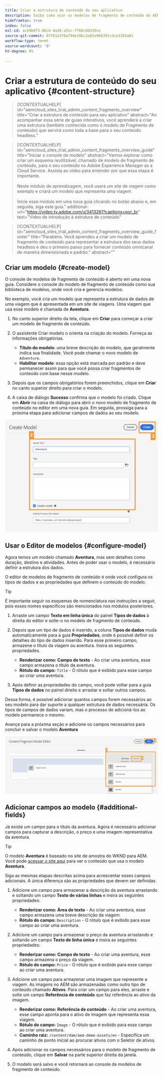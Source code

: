 ```yaml
---
title: Criar a estrutura de conteúdo do seu aplicativo
description: Saiba como usar os modelos de fragmento de conteúdo do AEM para criar sua estrutura de conteúdo, que serve como base para seu conteúdo headless.
hidefromtoc: true
index: false
exl-id: ace9b9f3-8bc6-4a36-a51c-ff60cdd339ce
source-git-commit: 07f61a3f6a794e18bc2e02e966392cdce3103a81
workflow-type: tm+mt
source-wordcount: '0'
ht-degree: 0%

---
```



# Criar a estrutura de conteúdo do seu aplicativo {#content-structure}

>[!CONTEXTUALHELP]
>id="aemcloud_sites_trial_admin_content_fragments_overview"
>title="Criar a estrutura de conteúdo para seu aplicativo"
>abstract="Ao acompanhar essa série de guias interativos, você aprenderá a criar uma estrutura (também conhecida como o modelo de Fragmento de conteúdo) que servirá como toda a base para o seu conteúdo headless."

>[!CONTEXTUALHELP]
>id="aemcloud_sites_trial_admin_content_fragments_overview_guide"
>title="Iniciar o console de modelo"
>abstract="Vamos explorar como criar um esquema reutilizável, chamado de modelo de fragmento de conteúdo, para o seu conteúdo no Adobe Experience Manager as a Cloud Service. Assista ao vídeo para entender por que essa etapa é importante. <br><br>Neste módulo de aprendizagem, você usará um site de viagem como exemplo e criará um modelo que representa uma viagem.<br><br>Inicie esse módulo em uma nova guia clicando no botão abaixo e, em seguida, siga este guia."
>additional-url="https://video.tv.adobe.com/v/3413261?captions=por_br" text="Vídeo de introdução à estrutura de conteúdo"

>[!CONTEXTUALHELP]
>id="aemcloud_sites_trial_admin_content_fragments_overview_guide_footer"
>title="Parabéns. Você aprendeu a criar um modelo de fragmento de conteúdo para representar a estrutura dos seus dados headless e deu o primeiro passo para fornecer conteúdo omnicanal de maneira dimensionada e padrão."
>abstract=""

## Criar um modelo {#create-model}

O console de modelos de fragmento de conteúdo é aberto em uma nova guia. Considere o console do modelo de fragmento de conteúdo como sua biblioteca de modelos, onde você cria e gerencia modelos.

No exemplo, você cria um modelo que representa a estrutura de dados de uma viagem que é apresentada em um site de viagens. Uma viagem que usa esse modelo é chamada de **Aventura**.

1. No canto superior direito da tela, clique em **Criar** para começar a criar um modelo de fragmento de conteúdo.

1. O assistente Criar modelo o orienta na criação do modelo. Forneça as informações obrigatórias.

   * **Título do modelo**: uma breve descrição do modelo, que geralmente indica sua finalidade. Você pode chamar o novo modelo de `Adventure`.
   * **Habilitar modelo**: essa opção está marcada por padrão e deve permanecer assim para que você possa criar fragmentos de conteúdo com base nesse modelo.

1. Depois que os campos obrigatórios forem preenchidos, clique em **Criar** no canto superior direito para criar o modelo.

1. A caixa de diálogo **Sucesso** confirma que o modelo foi criado. Clique em **Abrir** na caixa de diálogo para abrir o novo modelo de fragmento de conteúdo no editor em uma nova guia. Em seguida, prossiga para a próxima etapa para adicionar campos de dados ao seu modelo.

![Etapas dois e três da criação de um modelo de fragmento de conteúdo](assets/do-not-localize/create-model.png)

## Usar o Editor de modelos {#configure-model}

Agora temos um modelo chamado **Aventura**, mas sem detalhes como duração, destino e atividades. Antes de poder usar o modelo, é necessário definir a estrutura dos dados.

O editor de modelos de fragmento de conteúdo é onde você configura os tipos de dados e as propriedades que definem o conteúdo do modelo.

>[!TIP]
>
>É importante seguir os esquemas de nomenclatura nas instruções a seguir, pois esses nomes específicos são mencionados nos módulos posteriores.

1. Arraste um campo **Texto em linha única** do painel **Tipos de dados** à direita do editor e solte-o no modelo de fragmento de conteúdo.

1. Depois que um tipo de dados é inserido, a coluna **Tipos de dados** muda automaticamente para a guia **Propriedades**, onde é possível definir os detalhes do tipo de dados inserido. Para esse primeiro campo, armazene o título da viagem ou aventura. Insira as seguintes propriedades.

   * **Renderizar como:** **Campo de texto** - Ao criar uma aventura, esse campo armazena o título da aventura.
   * **Rótulo do campo:** `Title` - O rótulo que é exibido para esse campo ao criar uma aventura.

1. Após definir as propriedades do campo, você pode voltar para a guia **Tipos de dados** no painel direito e arrastar e soltar outros campos.

Dessa forma, é possível adicionar quantos campos forem necessários ao seu modelo para dar suporte a qualquer estrutura de dados necessária. Os tipos de campos de dados variam, mas o processo de adicioná-los ao modelo permanece o mesmo.

Avançe para a próxima seção e adicione os campos necessários para concluir e salvar o modelo **Aventura**

![Etapas um, dois e três da adição de campos ao modelo](assets/do-not-localize/define-model-fields.png)

## Adicionar campos ao modelo {#additional-fields}

Já existe um campo para o título da aventura. Agora é necessário adicionar campos para capturar a descrição, o preço e uma imagem representativa da aventura.

>[!TIP]
>
>O modelo **Aventura** é baseado no site de amostra do WKND para AEM. Você pode [acessar o site aqui](https://wknd.site/us/en/adventures/yosemite-backpacking.html) para ver o conteúdo que usa o modelo **Aventura**.

Siga as mesmas etapas descritas acima para acrescentar esses campos adicionais. A única diferença são as propriedades que devem ser definidas.

1. Adicione um campo para armazenar a descrição da aventura arrastando e soltando um campo **Texto de várias linhas** e insira as seguintes propriedades:

   * **Renderizar como:** **Área de texto** - Ao criar uma aventura, esse campo armazena uma breve descrição da viagem.
   * **Rótulo do campo:** `Description` - O rótulo que é exibido para esse campo ao criar uma aventura.

1. Adicione um campo para armazenar o preço da aventura arrastando e soltando um campo **Texto de linha única** e insira as seguintes propriedades:

   * **Renderizar como:** **Campo de texto** - Ao criar uma aventura, esse campo armazena o preço da viagem.
   * **Rótulo do campo:** `Price` - O rótulo que é exibido para esse campo ao criar uma aventura.

1. Adicione um campo para armazenar uma imagem que represente a viagem. As imagens no AEM são armazenadas como outro tipo de conteúdo chamado **Ativos**. Para criar um campo para eles, arraste e solte um campo **Referência de conteúdo** que faz referência ao ativo da imagem.

   * **Renderizar como:** **Referência de conteúdo** - Ao criar uma aventura, esse campo aponta para o ativo de imagem que representa essa viagem.
   * **Rótulo do campo:** `Image` - O rótulo que é exibido para esse campo ao criar uma aventura.
   * **Caminho raiz:** `/content/dam/aem-demo-assets/en` - Especifica um caminho de ponto inicial ao procurar ativos com o Seletor de ativos.

1. Após adicionar os campos necessários para o modelo de fragmento de conteúdo, clique em **Salvar** na parte superior direita da janela.

1. O modelo será salvo e você retornará ao console de modelos de fragmento de conteúdo.
